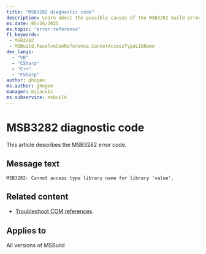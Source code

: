 ```yaml
---
title: "MSB3282 diagnostic code"
description: Learn about the possible causes of the MSB3282 build error, and get troubleshooting tips.
ms.date: 05/16/2025
ms.topic: "error-reference"
f1_keywords:
 - MSB3282
 - MSBuild.ResolveComReference.CannotAccessTypeLibName
dev_langs:
  - "VB"
  - "CSharp"
  - "C++"
  - "FSharp"
author: ghogen
ms.author: ghogen
manager: mijacobs
ms.subservice: msbuild
---
```


# MSB3282 diagnostic code

<!-- :::ErrorDefinitionDescription::: -->
<!-- :::editable-content name="introDescription"::: -->
This article describes the MSB3282 error code.
<!-- :::editable-content-end::: -->

## Message text

<!-- :::editable-content name="messageText"::: -->
`MSB3282: Cannot access type library name for library 'value'.`
<!-- :::editable-content-end::: -->
<!-- MSB3282: Cannot access type library name for library "{0}". {1} -->

<!-- :::editable-content name="postOutputDescription"::: -->
<!--
{StrBegin="MSB3282: "}
-->
## Related content

- [Troubleshoot COM references](../troubleshoot-com-references.md).
<!-- :::editable-content-end::: -->
<!-- :::ErrorDefinitionDescription-end::: -->

## Applies to

All versions of MSBuild
